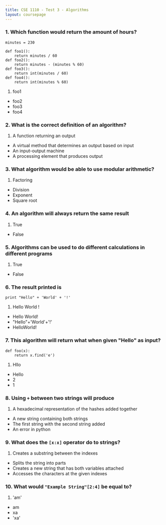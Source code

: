 ```yaml
---
title: CSE 1110 - Test 3 - Algorithms
layout: coursepage
---
```


### 1. Which function would return the amount of hours?

    minutes = 230
    
    def foo1():
        return minutes / 60
    def foo2():
        return minutes - (minutes % 60)
    def foo3():
        return int(minutes / 60)
    def foo4():
        return int(minutes % 60)

1. foo1
+ foo2
+ foo3
+ foo4

### 2. What is the correct definition of an algorithm?

1. A function returning an output
+ A virtual method that determines an output based on input
+ An input-output machine
+ A processing element that produces output

### 3. What algorithm would be able to use modular arithmetic?

1. Factoring
+ Division
+ Exponent
+ Square root

### 4. An algorithm will always return the same result

1. True
+ False

### 5. Algorithms can be used to do different calculations in different programs

1. True
+ False

### 6. The result printed is

    print "Hello" + 'World' + '!'
    
1. Hello World !
+ Hello World!
+ "Hello"+'World'+'!'
+ HelloWorld!

### 7. This algorithm will return what when given "Hello" as input?

    def foo(x):
        return x.find('e')

1. Hllo
+ Hello
+ 2
+ 1

### 8. Using `+` between two strings will produce

1. A hexadecimal representation of the hashes added together
+ A new string containing both strings
+ The first string with the second string added
+ An error in python

### 9. What does the `[x:x]` operator do to strings?

1. Creates a substring between the indexes
+ Splits the string into parts
+ Creates a new string that has both variables attached
+ Accesses the characters at the given indexes

### 10. What would `"Example String"[2:4]` be equal to?

1. 'am'
+ am
+ xa
+ 'xa'
